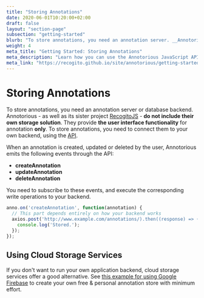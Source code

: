 ```yaml
---
title: "Storing Annotations"
date: 2020-06-01T10:20:00+02:00
draft: false
layout: "section-page"
subsection: "getting-started"
blurb: "To store annotations, you need an annotation server. __Annotorious does not come with built-in storage__. Learn how you can use the JavaScript API to set up your own solution that fits your needs." 
weight: 4
meta_title: "Getting Started: Storing Annotations"
meta_description: "Learn how you can use the Annotorious JavaScript API to integrate a storage backend"
meta_link: "https://recogito.github.io/site/annotorious/getting-started/storing-annotations"
---
```


# Storing Annotations

To store annotations, you need an annotation server or database backend.
Annotorious - as well as its sister project [RecogitoJS](https://github.com/recogito/recogito) - __do not 
include their own storage solution__. They provide __the user interface functionality__ for annotation 
__only__. To store annotations, you need to connect them to your own backend, using the [API](https://github.com/recogito/annotorious/wiki/API-Reference).

When an annotation is created, updated or deleted by the user, Annotorious emits the following events 
through the API:

- __createAnnotation__
- __updateAnnotation__
- __deleteAnnotation__

You need to subscribe to these events, and execute the corresponding write operations to your backend. 

```javascript
anno.on('createAnnotation', function(annotation) {
  // This part depends entirely on how your backend works
  axios.post('http://www.example.com/annotations/).then((response) => {
    console.log('Stored.');
  });
});
```

## Using Cloud Storage Services

If you don't want to run your own application backend, cloud storage services offer a good alternative.
See [this example for using Google Firebase](https://github.com/recogito/annotorious/wiki/Using-Firebase-for-Storage) to create your own free & personal annotation store with minimum effort.
